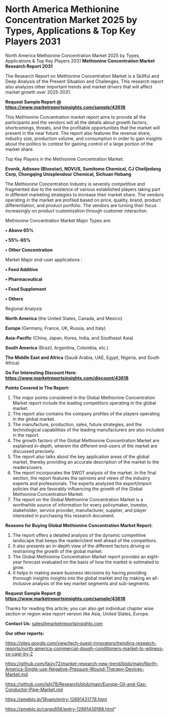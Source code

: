 # North America Methionine Concentration Market 2025 by Types, Applications & Top Key Players 2031
North America Methionine Concentration Market 2025 by Types, Applications & Top Key Players 2031
<strong>Methionine Concentration Market Research Report 2031</strong>

The Research Report on Methionine Concentration Market is a Skillful and Deep Analysis of the Present Situation and Challenges. This research report also analyzes other important trends and market drivers that will affect market growth over 2025-2031.

<strong>Request Sample Report @ <a href=https://www.marketreportsinsights.com/sample/43618>https://www.marketreportsinsights.com/sample/43618</a></strong>

This Methionine Concentration market report aims to provide all the participants and the vendors will all the details about growth factors, shortcomings, threats, and the profitable opportunities that the market will present in the near future. The report also features the revenue share, industry size, production volume, and consumption in order to gain insights about the politics to contest for gaining control of a large portion of the market share.

Top Key Players in the Methionine Concentration Market:

<strong>Evonik, Adisseo (Bluestar), NOVUS, Sumitomo Chemical, CJ Cheiljedang Corp, Chongqing Unisplendour Chemical, Sichuan Hebang</strong>

The Methionine Concentration Industry is severely competitive and fragmented due to the existence of various established players taking part in different marketing strategies to increase their market share. The vendors operating in the market are profiled based on price, quality, brand, product differentiation, and product portfolio. The vendors are turning their focus increasingly on product customization through customer interaction.

Methionine Concentration Market Major Types are:

<strong>•  Above 65%

•  55%-65%

•  Other Concentration</strong>

Market Major end-user applications :

<strong>•  Feed Additive

•  Pharmaceutical

•  Food Supplement

•  Others</strong>

Regional Analysis

</u><strong><b>North America</b></strong> (the United States, Canada, and Mexico)

<strong><b>Europe </b></strong>(Germany, France, UK, Russia, and Italy)

<strong><b>Asia-Pacific</b></strong> (China, Japan, Korea, India, and Southeast Asia)

<strong><b>South America</b></strong> (Brazil, Argentina, Colombia, etc.)

<strong><b>The Middle East and Africa</b></strong> (Saudi Arabia, UAE, Egypt, Nigeria, and South Africa)

<strong>Go For Interesting Discount Here: <a href=https://www.marketreportsinsights.com/discount/43618>https://www.marketreportsinsights.com/discount/43618</a></strong>

<strong>Points Covered in The Report:</strong>
<ol>
  <li>The major points considered in the Global Methionine Concentration Market report include the leading competitors operating in the global market.</li>
  <li>The report also contains the company profiles of the players operating in the global market.</li>
  <li>The manufacture, production, sales, future strategies, and the technological capabilities of the leading manufacturers are also included in the report.</li>
  <li>The growth factors of the Global Methionine Concentration Market are explained in-depth, wherein the different end-users of the market are discussed precisely.</li>
  <li>The report also talks about the key application areas of the global market, thereby providing an accurate description of the market to the readers/users.</li>
  <li>The report incorporates the SWOT analysis of the market. In the final section, the report features the opinions and views of the industry experts and professionals. The experts analyzed the export/import policies that are favorably influencing the growth of the Global Methionine Concentration Market.</li>
  <li>The report on the Global Methionine Concentration Market is a worthwhile source of information for every policymaker, investor, stakeholder, service provider, manufacturer, supplier, and player interested in purchasing this research document.</li>
</ol>
<strong>Reasons for Buying Global Methionine Concentration Market Report:</strong>

<ol>
  <li>The report offers a detailed analysis of the dynamic competitive landscape that keeps the reader/client well ahead of the competitors.</li>
  <li>It also presents an in-depth view of the different factors driving or restraining the growth of the global market.</li>
  <li>The Global Methionine Concentration Market report provides an eight-year forecast evaluated on the basis of how the market is estimated to grow.</li>
  <li>It helps in making aware business decisions by having providing thorough insights insights into the global market and by making an all-inclusive analysis of the key market segments and sub-segments.</li>
</ol>
<strong>Request Sample Report @ <a href=https://www.marketreportsinsights.com/sample/43618>https://www.marketreportsinsights.com/sample/43618</a></strong>


Thanks for reading this article; you can also get individual chapter wise section or region wise report version like Asia, United States, Europe.

<strong>Contact Us:</strong>
sales@marketreportsinsights.com

<strong>Our other reports:</strong>

<a href=https://sites.google.com/view/tech-quest-innovators/trending-research-reports/north-america-commercial-dough-conditioners-market-to-witness-xx-cagr-by-2>https://sites.google.com/view/tech-quest-innovators/trending-research-reports/north-america-commercial-dough-conditioners-market-to-witness-xx-cagr-by-2</a>

<a href=https://github.com/faizy72/market-research-new-trend/blob/main/North-America-Single-use-Negative-Pressure-Wound-Therapy-Devices-Market.md>https://github.com/faizy72/market-research-new-trend/blob/main/North-America-Single-use-Negative-Pressure-Wound-Therapy-Devices-Market.md</a>

<a href=https://github.com/Ishi78/Research/blob/main/Europe-Oil-and-Gas-Conductor-Pipe-Market.md>https://github.com/Ishi78/Research/blob/main/Europe-Oil-and-Gas-Conductor-Pipe-Market.md</a>

<a href=https://ameblo.jp/18yam/entry-12891431778.html>https://ameblo.jp/18yam/entry-12891431778.html</a>

<a href=https://ameblo.jp/cargo656/entry-12891439188.html>https://ameblo.jp/cargo656/entry-12891439188.html</a>"
